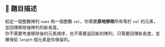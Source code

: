 ## 🧩 題目描述
給定一個整數陣列 `nums` 和一個整數 `val`，你需要**原地移除**所有等於 `val` 的元素，並回傳移除後陣列的新長度。  
你不需要考慮移除後的元素順序，也不需要返回新的陣列，只需要回傳新長度，並確保前 `length` 個元素是你保留的。

